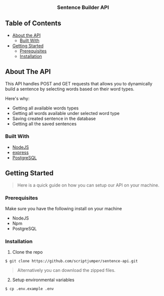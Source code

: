 <p align="center">
  <h3 align="center">Sentence Builder API</h3>
</p>

## Table of Contents

- [About the API](#about-the-api)
  - [Built With](#built-with)
- [Getting Started](#getting-started)
  - [Prerequisites](#prerequisites)
  - [Installation](#installation)

## About The API

This API handles POST and GET requests that allows you to dynamically build a sentence by selecting words based on their word types.

Here's why:

- Getting all available words types
- Getting all words available under selected word type
- Saving created sentence in the database
- Getting all the saved sentences

### Built With

- [NodeJS](https://nodejs.org/)
- [express](https://expressjs.com/)
- [PostgreSQL](https://www.postgresql.org/)

## Getting Started

> Here is a quick guide on how you can setup our API on your machine.

### Prerequisites

Make sure you have the following install on your machine

- NodeJS
- Npm
- PostgreSQL

### Installation

1. Clone the repo

```shell
$ git clone https://github.com/scriptjumper/sentence-api.git
```

> Alternatively you can download the zipped files.

2. Setup environmental variables

```shell
$ cp .env.example .env
```
